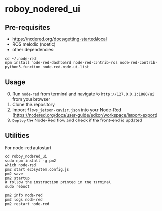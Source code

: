 # roboy_nodered_ui
## Pre-requisites 
- https://nodered.org/docs/getting-started/local
- ROS melodic (noetic)
- other dependencies:
```
cd ~/.node-red
npm install node-red-dashboard node-red-contrib-ros node-red-contrib-python3-function node-red-node-ui-list
```

## Usage 
0. Run `node-red` from terminal and navigate to `http://127.0.0.1:1880/ui` from your browser
1. Clone this repository
2. Import `flows_jetson-xavier.json` into your Node-Red (https://nodered.org/docs/user-guide/editor/workspace/import-export)
3. `Deploy` the Node-Red flow and check if the front-end is updated

## Utilities

For node-red autostart
```
cd roboy_nodered_ui
sudo npm install -g pm2
which node-red
pm2 start ecosystem.config.js
pm2 save
pm2 startup
# follow the instruction printed in the terminal
sudo reboot 
```

```
pm2 info node-red
pm2 logs node-red
pm2 restart node-red
```
